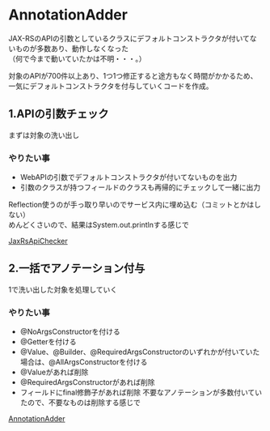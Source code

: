 # AnnotationAdder
JAX-RSのAPIの引数としているクラスにデフォルトコンストラクタが付いてないものが多数あり、動作しなくなった  
（何で今まで動いていたかは不明・・・。）  

対象のAPIが700件以上あり、1つ1つ修正すると途方もなく時間がかかるため、一気にデフォルトコンストラクタを付与していくコードを作成。


## 1.APIの引数チェック
まずは対象の洗い出し
### やりたい事
- WebAPIの引数でデフォルトコンストラクタが付いてないものを出力
- 引数のクラスが持つフィールドのクラスも再帰的にチェックして一緒に出力

Reflection使うのが手っ取り早いのでサービス内に埋め込む（コミットとかはしない）  
めんどくさいので、結果はSystem.out.printlnする感じで  

[JaxRsApiChecker](https://github.com/NSC-HikaruSaito/MyNotes/blob/main/JavaUpgrade/AnnotationAdder/JaxRsApiChecker.java)


## 2.一括でアノテーション付与
1で洗い出した対象を処理していく
### やりたい事
- @NoArgsConstructorを付ける
- @Getterを付ける
- @Value、@Builder、@RequiredArgsConstructorのいずれかが付いていた場合は、@AllArgsConstructorを付ける
- @Valueがあれば削除
- @RequiredArgsConstructorがあれば削除
- フィールドにfinal修飾子があれば削除
不要なアノテーションが多数付いていたので、不要なものは削除する感じで

[AnnotationAdder](https://github.com/NSC-HikaruSaito/MyNotes/blob/main/JavaUpgrade/AnnotationAdder/AnnotationAdder.java)
